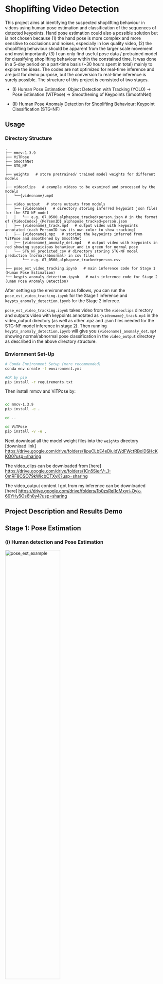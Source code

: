 # Shoplifting Video Detection

This project aims at identifying the suspected shoplifting behaviour in videos using human pose estimation and classification of the sequences of detected keypoints. Hand pose estimation could also a possible solution but is not chosen because (1) the hand pose is more complex and more sensitive to occlusions and noises, especially in low quality video, (2) the shoplifting behaviour should be apparent from the larger scale movement and most importantly (3) I can only find useful pose data / pretrained model for classifying shoplifting behaviour within the constained time. It was done in a 5-day period on a part-time basis (~30 hours spent in total) mainly to explore the ideas. The codes are not optimized for real-time inference and are just for demo purpose, but the conversion to real-time inference is surely possible. The structure of this project is consisted of two stages.

- (I) Human Pose Estimation: Object Detection with Tracking (YOLO) -> Pose Estimation (ViTPose) -> Smoothening of Keypoints (SmoothNet)

- (II) Human Pose Anomaly Detection for Shoplifting Behaviour: Keypoint Classification (STG-NF)

## Usage

### Directory Structure
```
.
├── mmcv-1.3.9
├── ViTPose
├── SmoothNet
├── STG_NF
│  
├── weights   # store pretrained/ trained model weights for different models
│  
├── videoclips   # example videos to be examined and processed by the models
│   └──{videoname}.mp4
│  
├── video_output   # store outputs from models
│   ├── {videoname}   # directory storing inferred keypoint json files for the STG-NF model
│   │   └── e.g. 07_0500_alphapose_tracked+person.json # in the format of {VideoIndex}_{PersonID}_alphapose_tracked+person.json
│   ├── {videoname}_track.mp4   # output video with keypoints annotated (each PersonID has its own color to show tracking)
│   ├── {videoname}.npz   # storing the keypoints inferred from ViTPose and smoothened by SmoothNet
│   ├── {videoname}_anomaly_det.mp4   # output video with keypoints in red showing suspicious behaviour and in green for normal pose
│   └── STG_NF_predicted_csv # directory storing STG-NF model prediction (normal/abnormal) in csv files
│       └── e.g. 07_0500_alphapose_tracked+person.csv
│  
├── pose_est_video_tracking.ipynb   # main inference code for Stage 1 (Human Pose Estimation)
└── keypts_anomaly_detection.ipynb   # main inference code for Stage 2 (uman Pose Anomaly Detection)

```

After setting up the environment as follows, you can run the `pose_est_video_tracking.ipynb` for the Stage 1 inference and `keypts_anomaly_detection.ipynb` for the Stage 2 inferece. 

`pose_est_video_tracking.ipynb` takes video from the `videoclips` directory and outputs video with keypoints annotated as `{videoname}_track.mp4` in the video_output directory (as well as other .npz and .json files needed for the STG-NF model inference in stage 2). Then running `keypts_anomaly_detection.ipynb` will give you `{videoname}_anomaly_det.mp4` showing normal/abnormal pose classification in the `video_output` directory as described in the above directory structure. 

### Enviornment Set-Up

```bash
# Conda Environment Setup (more recommended)
conda env create -f environment.yml

#OR by pip
pip install -r requirements.txt
```

Then install mmcv and ViTPose by:
```bash

cd mmcv-1.3.9
pip install -e .

cd ..

cd ViTPose
pip install -v -e .
```

Next download all the model weight files into the `weights` directory
[download link] https://drive.google.com/drive/folders/1ipuCLbE4eDiuidWdFWctRBolDSHcKKQ0?usp=sharing

The video_clips can be downloaded from [here] https://drive.google.com/drive/folders/1Cn5SierV-_1-0mRF8OSO79kWicbCTXyK?usp=sharing

The video_output content I got from my inference can be downloaded [here] https://drive.google.com/drive/folders/1b0zsRei1cMxyri-Oyk-69YHy5Os6h0y4?usp=sharing

## Project Description and Results Demo

## Stage 1: Pose Estimation

### (i) Human detection and Pose Estimation

<img src="graphs/pose_est_example.png" alt="pose_est_example" width="60%">

For the limited time constrained, the relatively reliable and easy-to-setup YOLOv11 model is used for object detection (human detection) and ViTPose model is used for pose estimation. Other more efficient models can definitely be explored for these purposes. The convention of full body COCO17 format is adapted in pose estimation because the STG-NF requires inputs in this format. 

### (ii) Smoothening the keypoint detection 

![Alt text](graphs/smoothnet_effect.gif)

Since keypoint detection is done on individual frames separately, there is instability of keypoints detected between frames resulting in jittering problems of keypoints in videos. Some frames even have missed keypoints for the person seen in the video, due to occlusion or inherent model capability. A research into these problems lead me to the paper of [SmoothNet] https://ailingzeng.site/smoothnet . According to them, SmoothNet has better performance than any existing traditional filters and it is ultralight and cost minimal overhead in inference. The performance of SmoothNet is demonstrated in the above animation. They can smoothen keypoint predictions, reduce jittering as well as recovering some missed keypoints in between frames. With better postprocessing filtering technique like SmoothNet, we can lower the requirment for pose estimation and use lighter pose estimation model to reduce the inference overhead. 

### (iii) Tracking

<img src="graphs/Normal_Videos314_x264_track_cut.gif" alt="showing tracking by color" width="160%">

Tracking is enabled by the ByteTrack algorithm with YOLOv11 so that we can gather the sequences of keypoints belonging to the same person. In the animation above, tracking is shown by different colors of the keypoints for each person. 

## Stage 2: Human Pose Anomaly Detection for Shoplifting

To determine if the detected keypoints are suspicious or not, we need to have the knowledge of what the shoplifting keypoints are like and what the normal shopping behaviour is like. We need to have some labelled data / a pretrained model for that in order to learn this. The best dataset I managed to find and organize for model use within the time constraint is [PoseLift] https://github.com/TeCSAR-UNCC/PoseLift . It has labels for sequences of keypoints for shoplifting and normal shopping behaviour extracted from actual videos. 

![Alt text](graphs/model_performance_PoseLift.png)

According to the paper of PoseLift, the model that has the best performance is [STG-NF] https://github.com/orhir/STG-NF . Therefore I chose this model for the use of this project. I trained the STG-NF model myself and obtained the result on the PoseLift dataset as they claimed on the paper. Basically, as shown in the graph below for the person in the `shoplifting1.MP4` video, the STG-NF model gives a 'normality' score to the pose in the frame.

![Alt text](graphs/example_normality_score_plot.jpg)

When the normality score is lower than certain threshold value, the person can thought of being suspected of some shoplifting behaviour, as demonstrated in the middle part of the graph indicated by the big circle. 

![Alt text](graphs/normal_vs_abnormal.jpg)

In the output video, I painted keypoints with the normal pose in green and that with the abnormal (shoplifting) pose in red. Please note that although STG-NF is already the best model on the PoseLift dataset, its AUCP-ROC score for identifying abnormal pose is only around 70. Also, it is trained on normal dataset and it identify abnormal activity when in inference by recognizing pose different from the normal pose that it learned. Added to that, The PoseLift dataset only has 43 videos that has shoplifting involved and 112 videos with normal behaviour throughout. The small data amount limits the performance of the model. In addition, the height/ angle of surveillance camera can affect the model performance a lot, especially when they are quite different from what is in the test dataset. From those {videoname}_anomaly_det.mp4, we can see that there is plenty missed or false-detected shoplifting behaviour. The main spirit here is just illustrate the ideas to tackle the problem. The model performance can surely be greatly improved if it is trained on more diverse data. 

## Improvements

- Collect more pose data for shoplifting behaviour (more diverse behaviour, more different camera angle/ distance,  etc.) to make the Human Pose Anomaly model more robust

- More systemtically adjust the threshold for abnormal detection

- Can research on other time sequential model for abnormal pose detection

- Should definitely get to train the Human Pose Anomaly model on both normal and shoplifting / other crminal motion data, instead of purely on normal data. It is important to note that what is different from the 'normal' action you have seen might not necessarily be criminal. It would be irritating to the users if false detection happens too frequently. 

- Optimize the code for real-time use (Also can use lighter model for human detection and pose estimation)

- Apart from identifying shoplifting by looking at the keypoints from pose estimation, we should do a systemtical comparison with the much simpler image detection approach. The advatnage of an image detection is that it can see the surrouding objects apart from the pose or hand pose. For example, the pose of a customer putting an item into the shopping basket could probably be very similar to the scenario that he/ she is putting the item into his/ her bag, but one is legal and the other is illegal. Like what the following two images show, with the image detection, we can more clearly see that the customers are putting the items into a bag but not the basket from the supermarket. More data like these can be found on datasets on [roboflow] https://universe.roboflow.com/rehabcv-a1agb/shoplifting-2. 

![Alt text](graphs/hand_pose_stealing.png)

We should have a comparison of the pose model and the image detection model on these tasks. If the simpler image detection works similarly well, we could save a lot of efforts in collecting data because image/ video data without keypoint is much more readily avaiable / can much more easily collected. 
